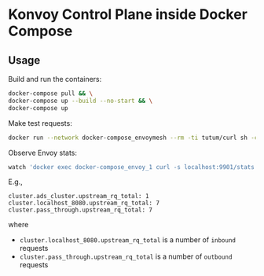 Konvoy Control Plane inside Docker Compose 
====================

## Usage

Build and run the containers:

```bash
docker-compose pull && \
docker-compose up --build --no-start && \
docker-compose up
```

Make test requests:

```bash
docker run --network docker-compose_envoymesh --rm -ti tutum/curl sh -c 'while true ; do curl http://app:8080 && sleep 1 ; done'
```

Observe Envoy stats:

```bash
watch 'docker exec docker-compose_envoy_1 curl -s localhost:9901/stats | grep upstream_rq_total'
```

E.g.,
```
cluster.ads_cluster.upstream_rq_total: 1
cluster.localhost_8080.upstream_rq_total: 7
cluster.pass_through.upstream_rq_total: 7
```

where

* `cluster.localhost_8080.upstream_rq_total` is a number of `inbound` requests
* `cluster.pass_through.upstream_rq_total` is a number of `outbound` requests
